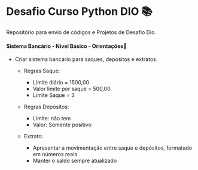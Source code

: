 # Desafio Curso Python DIO :books:

Repositório para envio de códigos e Projetos de Desafio Dio.

#### Sistema Bancário - Nível Básico - Orientações:atm:

* Criar sistema bancário para saques, depósitos e extratos.

  * Regras Saque:
    * Limite diário = 1500,00
    * Valor limite por saque = 500,00
    * Limite Saque = 3

  * Regras Depósitos:
    * Limite: não tem
    * Valor: Somente positivo
  * Extrato:
    * Apresentar a movimentação entre saque e depósitos, formatado em números reais
    * Manter o saldo sempre atualizado

